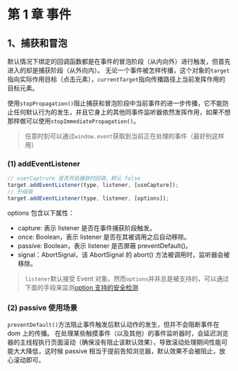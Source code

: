 # 第 1 章 事件

## 1、捕获和冒泡

默认情况下绑定的回调函数都是在事件的冒泡阶段（从内向外）进行触发，但首先进入的却是捕获阶段（从外向内）。
无论一个事件被怎样传播，这个对象的`target`指向实际作用目标（点击元素），`currentTarget`指向传播路径上当前发挥作用的目标元素。

使用`stopPropagation()`阻止捕获和冒泡阶段中当前事件的进一步传播，它不能防止任何默认行为的发生，并且它身上的其他同事件监听器依然发挥作用，如果不想那样做可以使用`stopImmediatePropagation()`。

> 任意时刻可以通过`window.event`获取到当前正在处理的事件（最好别这样用）

### (1) addEventListener

```js
// userCaptrure 是否开启捕获时回调，默认 false
target.addEventListener(type, listener, [useCapture]);
// 升级版
target.addEventListener(type, listener, [options]);
```

options 包含以下属性：

- capture: 表示 listener 是否在事件捕获阶段触发。
- once: Boolean，表示 listener 是否在其被调用之后自动移除。
- passive: Boolean，表示 listener 是否屏蔽 preventDefault()。
- signal：AbortSignal，该 AbortSignal 的 abort() 方法被调用时，监听器会被移除。

> `listener`默认接受 Event 对象。然而`options`并非总是被支持的，可以通过下面的手段来监测[option 支持的安全检测](https://developer.mozilla.org/zh-CN/docs/Web/API/EventTarget/addEventListener#option%E6%94%AF%E6%8C%81%E7%9A%84%E5%AE%89%E5%85%A8%E6%A3%80%E6%B5%8B)

### (2) passive 使用场景

`preventDefault()`方法阻止事件触发后默认动作的发生，但并不会阻断事件在 dom 上的传播。
在处理某些触摸事件（以及其他）的事件监听器时，会延迟浏览器的主线程执行页面滚动（确保没有阻止该默认效果），导致滚动处理期间性能可能大大降低，这时候 passive 相当于提前告知浏览器，默认效果不会被阻止，放心滚动即可。
